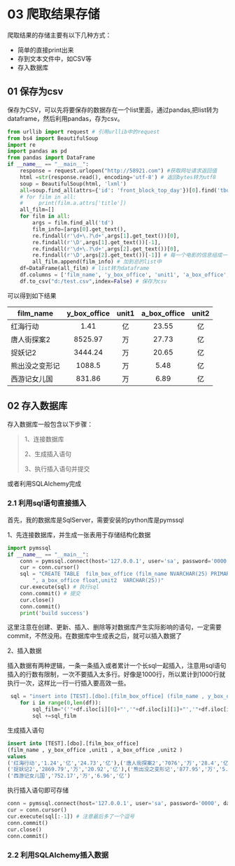 # 03 爬取结果存储

爬取结果的存储主要有以下几种方式：

* 简单的直接print出来
* 存到文本文件中，如CSV等
* 存入数据库

## 01 保存为csv

保存为CSV，可以先将要保存的数据存在一个list里面，通过pandas,把list转为dataframe，然后利用pandas，存为csv。

```python
from urllib import request # 引用urllib中的request
from bs4 import BeautifulSoup
import re
import pandas as pd
from pandas import DataFrame
if __name__ == "__main__":
    response = request.urlopen("http://58921.com") #获取网址请求返回值
    html =str(response.read(), encoding='utf-8') # 返回bytes转为utf8
    soup = BeautifulSoup(html, 'lxml')
    all=soup.find_all(attrs={'id': 'front_block_top_day'})[0].find('tbody').find_all('tr')
    # for film in all:
    #     print(film.a.attrs['title'])
    all_film=[]
    for film in all:
        args = film.find_all('td')
        film_info=[args[0].get_text(),
        re.findall(r'\d+\.?\d+',args[1].get_text())[0],
        re.findall(r'\D',args[1].get_text())[-1],
        re.findall(r'\d+\.?\d+',args[2].get_text())[0],
        re.findall(r'\D',args[2].get_text())[-1]] # 每一个电影的信息组成一个list
        all_film.append(film_info) # 加到总的list中
    df=DataFrame(all_film) # list转为dataframe
    df.columns = ['film_name', 'y_box_office', 'unit1', 'a_box_office', 'unit2'] # 修改列名
    df.to_csv("d:/test.csv",index=False) # 保存为csv
```

可以得到如下结果

film_name | y_box_office | unit1 | a_box_office | unit2
| - | :-: | :-: | :-: | :-: |
红海行动 | 1.41 | 亿 | 23.55 | 亿
唐人街探案2|8525.97|万|27.73|亿
捉妖记2|3444.24|万|20.65|亿
熊出没之变形记|1088.5|万|5.48|亿
西游记女儿国|831.86|万|6.89|亿

## 02 存入数据库

存入数据库一般包含以下步骤：

> 1、连接数据库
>
> 2、生成插入语句
>
> 3、执行插入语句并提交

或者利用SQLAlchemy完成

### 2.1 利用sql语句直接插入

首先，我的数据库是SqlServer，需要安装的python库是pymssql

1、先连接数据库，并生成一张表用于存储结构化数据

```python
import pymssql
if __name__ == "__main__":
    conn = pymssql.connect(host='127.0.0.1', user='sa', password='0000', database='TEST')
    cur = conn.cursor()
    sql = "CREATE TABLE  film_box_office (film_name NVARCHAR(25) PRIMARY KEY, y_box_office float,unit1  VARCHAR(25)" \
        ", a_box_office float,unit2  VARCHAR(25))"
    cur.execute(sql) # 执行sql
    conn.commit() # 提交
    cur.close()
    conn.commit()
    print('build success')
```

这里注意在创建、更新、插入、删除等对数据库产生实际影响的语句，一定需要commit，不然没用。在数据库中生成表之后，就可以插入数据了

2、插入数据

插入数据有两种逻辑，一条一条插入或者累计一个长sql一起插入，注意用sql语句插入的行数有限制，一次不要插入太多行。好像是1000行，所以累计到1000行就执行一次，这样比一行一行插入要高效一些。

```python
 sql = "insert into [TEST].[dbo].[film_box_office] (film_name , y_box_office ,unit1 , a_box_office ,unit2 ) values "
    for i in range(0,len(df)):
        sql_film="('"+df.iloc[i][0]+"','"+df.iloc[i][1]+"','"+df.iloc[i][2]+"','"+df.iloc[i][3]+"','"+df.iloc[i][4]+"'),"
        sql +=sql_film
```

生成插入语句

```sql
insert into [TEST].[dbo].[film_box_office]
(film_name , y_box_office ,unit1 , a_box_office ,unit2 )
values
('红海行动','1.24','亿','24.73','亿'),('唐人街探案2','7076','万','28.4','亿'),
('捉妖记2','2869.79','万','20.92','亿'),('熊出没之变形记','877.95','万','5.56','亿'),
('西游记女儿国','752.17','万','6.96','亿')
```

执行插入语句即可存储

```python
conn = pymssql.connect(host='127.0.0.1', user='sa', password='0000', database='TEST')
cur = conn.cursor()
cur.execute(sql[:-1]) # 注意最后多了一个逗号
conn.commit()
cur.close()
conn.commit()
```

### 2.2 利用SQLAlchemy插入数据